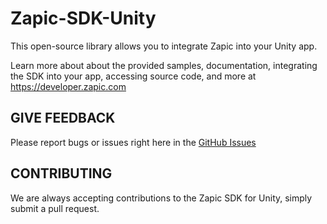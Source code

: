 # Zapic-SDK-Unity

This open-source library allows you to integrate Zapic into your Unity app.

Learn more about about the provided samples, documentation, integrating the SDK into your app, accessing source code, and more at https://developer.zapic.com

GIVE FEEDBACK
-------------
Please report bugs or issues right here in the [GitHub Issues](https://github.com/ZapicInc/Zapic-SDK-Unity/issues)

CONTRIBUTING
-------------
We are always accepting contributions to the Zapic SDK for Unity, simply submit a pull request.

